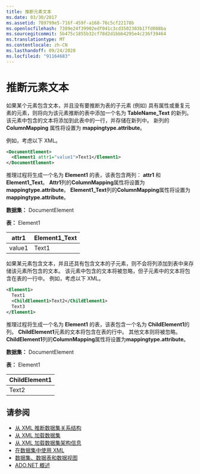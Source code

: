```yaml
---
title: 推断元素文本
ms.date: 03/30/2017
ms.assetid: 789799e5-716f-459f-a168-76c5cf22178b
ms.openlocfilehash: 7389e24f39902edf041c3cd3502303b17fd008ba
ms.sourcegitcommit: 5b475c1855b32cf78d2d1bbb4295e4c236f39464
ms.translationtype: MT
ms.contentlocale: zh-CN
ms.lasthandoff: 09/24/2020
ms.locfileid: "91164683"
---
```

# <a name="inferring-element-text"></a>推断元素文本

如果某个元素包含文本，并且没有要推断为表的子元素 (例如) 具有属性或重复元素的元素，则将向为该元素推断的表中添加一个名为 **TableName_Text** 的新列。 该元素中包含的文本将添加到此表中的一行，并存储在新列中。 新列的 **ColumnMapping** 属性将设置为 **mappingtype.attribute**。  
  
 例如，考虑以下 XML。  
  
```xml  
<DocumentElement>  
  <Element1 attr1="value1">Text1</Element1>  
</DocumentElement>  
```  
  
 推理过程将生成一个名为 **Element1** 的表，该表包含两列： **attr1** 和 **Element1_Text**。 **Attr1**列的**ColumnMapping**属性将设置为**mappingtype.attribute**。 **Element1_Text**列的**ColumnMapping**属性将设置为**mappingtype.attribute**。  
  
 **数据集：** DocumentElement  
  
 **表：** Element1  
  
|attr1|Element1_Text|  
|-----------|--------------------|  
|value1|Text1|  
  
 如果某元素包含文本，并且还具有包含文本的子元素，则不会将列添加到表中来存储该元素所包含的文本。 该元素中包含的文本将被忽略，但子元素中的文本将包含在表的一行中。 例如，考虑以下 XML。  
  
```xml  
<Element1>  
  Text1  
  <ChildElement1>Text2</ChildElement1>  
  Text3  
</Element1>  
```  
  
 推理过程将生成一个名为 **Element1** 的表，该表包含一个名为 **ChildElement1**的列。 **ChildElement1**元素的文本将包含在表的行中。 其他文本则将被忽略。 **ChildElement1**列的**ColumnMapping**属性将设置为**mappingtype.attribute**。  
  
 **数据集：** DocumentElement  
  
 **表：** Element1  
  
|ChildElement1|  
|-------------------|  
|Text2|  
  
## <a name="see-also"></a>请参阅

- [从 XML 推断数据集关系结构](inferring-dataset-relational-structure-from-xml.md)
- [从 XML 加载数据集](loading-a-dataset-from-xml.md)
- [从 XML 加载数据集架构信息](loading-dataset-schema-information-from-xml.md)
- [在数据集中使用 XML](using-xml-in-a-dataset.md)
- [数据集、数据表和数据视图](index.md)
- [ADO.NET 概述](../ado-net-overview.md)
